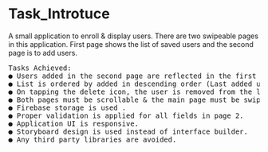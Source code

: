 # Task_Introtuce
A small application to enroll & display users. There are two swipeable pages in this application. First page shows the list of saved users and the second page is to add users.<br>
<pre>Tasks Achieved:
● Users added in the second page are reflected in the first page. 
● List is ordered by added in descending order (Last added user must be on the top).
● On tapping the delete icon, the user is removed from the list.
● Both pages must be scrollable & the main page must be swipeable.
● Firebase storage is used .
● Proper validation is applied for all fields in page 2.
● Application UI is responsive.
● Storyboard design is used instead of interface builder.
● Any third party libraries are avoided.</pre>
